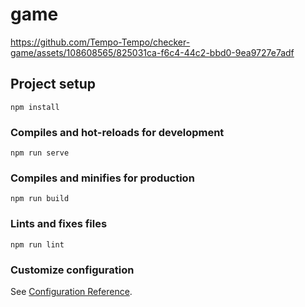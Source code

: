 # game

https://github.com/Tempo-Tempo/checker-game/assets/108608565/825031ca-f6c4-44c2-bbd0-9ea9727e7adf

## Project setup
```
npm install
```

### Compiles and hot-reloads for development
```
npm run serve
```

### Compiles and minifies for production
```
npm run build
```

### Lints and fixes files
```
npm run lint
```

### Customize configuration
See [Configuration Reference](https://cli.vuejs.org/config/).





